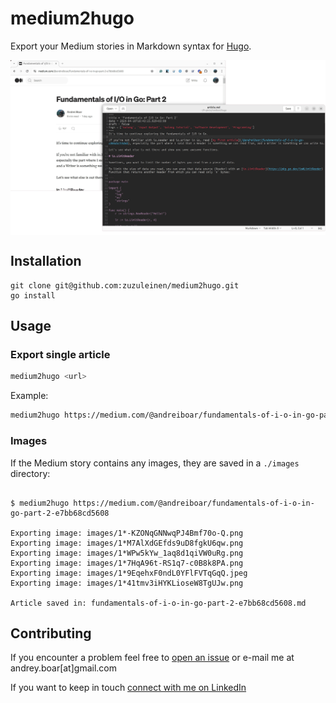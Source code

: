 # medium2hugo

Export your Medium stories in Markdown syntax for [Hugo](https://gohugo.io/).

<p align="center">
<img align="middle" src="demo.png" />
</p>

## Installation

```shell
git clone git@github.com:zuzuleinen/medium2hugo.git
go install
```

## Usage

### Export single article

```bash
medium2hugo <url>
```

Example:

```bash
medium2hugo https://medium.com/@andreiboar/fundamentals-of-i-o-in-go-part-2-e7bb68cd5608
```

### Images

If the Medium story contains any images, they are saved in a `./images` directory:

```shell 

$ medium2hugo https://medium.com/@andreiboar/fundamentals-of-i-o-in-go-part-2-e7bb68cd5608

Exporting image: images/1*-KZONqGNNwqPJ4Bmf70o-Q.png
Exporting image: images/1*M7AlXdGEfds9uD8fgkU6qw.png
Exporting image: images/1*WPw5kYw_1aq8d1qiVW0uRg.png
Exporting image: images/1*7HqA96t-RS1q7-c0B8k8PA.png
Exporting image: images/1*9EqehxF0ndL0YFlFVTqGqQ.jpeg
Exporting image: images/1*41tmv3iHYKLioseW8TgUJw.png

Article saved in: fundamentals-of-i-o-in-go-part-2-e7bb68cd5608.md
```

## Contributing

If you encounter a problem feel free to [open an issue](https://github.com/zuzuleinen/medium2hugo/issues/new) or e-mail
me at andrey.boar[at]gmail.com

If you want to keep in touch [connect with me on LinkedIn](https://www.linkedin.com/in/andrei-boar/)